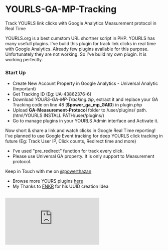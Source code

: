 YOURLS-GA-MP-Tracking
====================

Track YOURLS link clicks with Google Analytics Measurement protocol in Real Time

YOURLS.org is a best cumstom URL shortner script in PHP. YOURLS has many usefull plugins. I've build this plugin for track link clicks in real time with Google Analytics. Already few plugins available for this purpose. Unfortunately  they are not working. So I've build my own plugin. It is working perfectly. 

<h3>
 Start Up </h3>
<ul>
<li>Create New Account Property in Google Analytics - Universal Analytic (Important)&nbsp;</li>
<li>Get Tracking ID (Eg: UA-43862376-6)&nbsp;</li>
<li>Download <i>YOURS-GA-MP-Tracking.zip</i>, extract it  and replace your GA Tracking code on line 48 (<b>$power_ga_mp_GAID</b>) in plugin.php</li>
<li>Upload&nbsp;<b>GA-Measurement-Protocol</b> folder to /user/plugins/ path. (html/YOURLS INSTALL PATH/user/plugins/)</li>
<li>Go to manage plugins in your YOURLS Admin interface and Activate it.</li>
</ul>
<div>
Now short &amp; share a link and watch clicks in Google Real Time reporting!&nbsp;</div>
<div>
</div>
<div>
I've planned to use Google Event tracking for deep YOURLS click tracking in future (Eg: Track User IP, Click counts, Redirect time and more)</div>
<div>
</div>
<div>
<ul>
<li>I've used "pre_redirect" function for track every click.&nbsp;</li>
<li>Please use Universal GA property. It is only support to Measurement protocol.</li>
</ul>
</div>
<div>
Keep in Touch with me on&nbsp;<a href="https://twitter.com/powerthazan" target="_blank">@powerthazan</a></div>

<ul>
<li>Browse more YOURS plugins <a href="https://github.com/YOURLS/YOURLS/wiki/Plugin-List" target="_blank">here</a></li>
<li>My Thanks to&nbsp;<a href="https://bitbucket.org/fnkr/yourls-ga" target="_blank">FNKR</a>&nbsp;for his UUID creation Idea</li>
</ul>
<!-- Piwik Image Tracker -->
<img src="http://track.tamilcc.com/piwik/piwik.php?idsite=14&amp;rec=1" style="border:0" alt="" />
<!-- End Piwik -->

[![Analytics](http://track.tamilcc.com/piwik/piwik.php?idsite=14&amp;rec=1)](https://github.com/powerthazan/YOURLS-GA-MP-Tracking)
